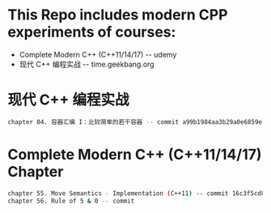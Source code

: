 # This Repo includes modern CPP experiments of courses:
*   Complete Modern C++ (C++11/14/17) -- udemy
*   现代 C++ 编程实战 -- time.geekbang.org



# 现代 C++ 编程实战
```sh
chapter 04. 容器汇编 I：比较简单的若干容器 -- commit a99b1984aa3b29a0e6859e004e85c456a8002048
```

# Complete Modern C++ (C++11/14/17) Chapter
```sh
chapter 55. Move Semantics - Implementation (C++11) -- commit 16c3f5cd8384bfb7e22e878eb921cdbc2894f71d
chapter 56. Rule of 5 & 0 -- commit
```
